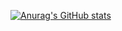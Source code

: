 
[![Anurag's GitHub stats](https://github-readme-stats.vercel.app/api?username=filipe1902)](https://github.com/filipe1902/github-readme-stats)
